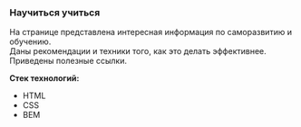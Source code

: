 ### Научиться учиться

На странице представлена интересная информация по саморазвитию и обучению.  
Даны рекомендации и техники того, как это делать эффективнее.  
Приведены полезные ссылки.

**Стек технологий:**
* HTML
* CSS
* BEM
